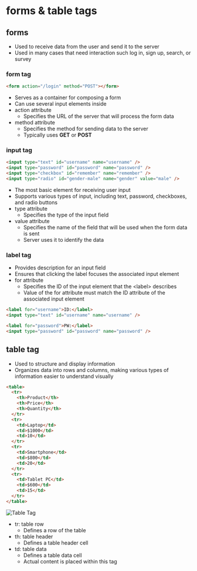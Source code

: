 # forms & table tags

## forms

- Used to receive data from the user and send it to the server
- Used in many cases that need interaction such log in, sign up, search, or survey

### form tag

```HTML
<form action="/login" method="POST"></form>
```

- Serves as a container for composing a form
- Can use several input elements inside
- action attribute
  - Specifies the URL of the server that will process the form data
- method attribute
  - Specifies the method for sending data to the server
  - Typically uses **GET** or **POST**

### input tag

```HTML
<input type="text" id="username" name="username" />
<input type="password" id="password" name="password" />
<input type="checkbox" id="remember" name="remember" />
<input type="radio" id="gender-male" name="gender" value="male" />
```

- The most basic element for receiving user input
- Supports various types of input, including text, password, checkboxes, and radio buttons
- type attribute
  - Specifies the type of the input field
- value attribute
  - Specifies the name of the field that will be used when the form data is sent
  - Server uses it to identify the data

### label tag

- Provides description for an input field
- Ensures that clicking the label focuses the associated input element
- for attribute
  - Specifies the ID of the input element that the \<label> describes
  - Value of the for attribute must match the ID attribute of the associated input element

```HTML
<label for="username">ID:</label>
<input type="text" id="username" name="username" />

<label for="password">PW:</label>
<input type="password" id="password" name="password" />
```

## table tag

- Used to structure and display information
- Organizes data into rows and columns, making various types of information easier to understand visually

```HTML
<table>
  <tr>
    <th>Product</th>
    <th>Price</th>
    <th>Quantity</th>
  </tr>
  <tr>
    <td>Laptop</td>
    <td>$1000</td>
    <td>10</td>
  </tr>
  <tr>
    <td>Smartphone</td>
    <td>$800</td>
    <td>20</td>
  </tr>
  <tr>
    <td>Tablet PC</td>
    <td>$600</td>
    <td>15</td>
  </tr>
</table>
```

![Table Tag](/TIL/Screenshots/table.png)

- tr: table row
  - Defines a row of the table
- th: table header
  - Defines a table header cell
- td: table data
  - Defines a table data cell
  - Actual content is placed within this tag
